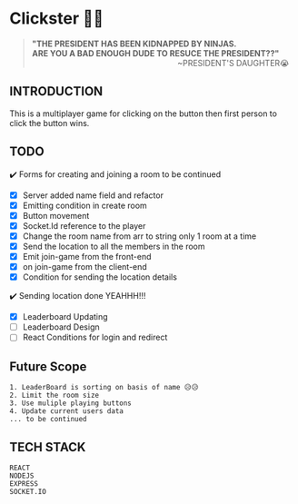 # Clickster 😬😬

> **"THE PRESIDENT HAS BEEN KIDNAPPED BY NINJAS.<BR/>ARE YOU A BAD ENOUGH DUDE TO RESUCE THE PRESIDENT??"<BR/>** &nbsp;&nbsp;&nbsp;&nbsp;&nbsp;&nbsp;&nbsp;&nbsp;&nbsp;&nbsp;&nbsp;&nbsp;&nbsp;&nbsp;&nbsp;&nbsp;&nbsp;&nbsp;&nbsp;&nbsp;&nbsp;&nbsp;&nbsp;&nbsp;&nbsp;&nbsp;&nbsp;&nbsp;&nbsp;&nbsp;&nbsp;&nbsp;&nbsp;&nbsp;&nbsp;&nbsp;&nbsp;&nbsp;&nbsp;&nbsp;&nbsp;&nbsp;&nbsp;&nbsp;&nbsp;&nbsp;&nbsp;&nbsp;&nbsp;&nbsp;&nbsp;&nbsp;&nbsp;&nbsp;&nbsp;&nbsp;&nbsp;&nbsp;&nbsp;&nbsp;&nbsp;&nbsp;&nbsp;&nbsp;&nbsp;~PRESIDENT'S DAUGHTER😭

## INTRODUCTION

This is a multiplayer game for clicking on the button then first person to click the button wins.

## TODO

:heavy_check_mark: Forms for creating and joining a room to be continued

- [x] Server added name field and refactor
- [x] Emitting condition in create room
- [x] Button movement
- [x] Socket.Id reference to the player
- [x] Change the room name from arr to string only 1 room at a time
- [x] Send the location to all the members in the room
- [x] Emit join-game from the front-end
- [x] on join-game from the client-end
- [x] Condition for sending the location details

:heavy_check_mark: Sending location done YEAHHH!!!

- [x] Leaderboard Updating
- [ ] Leaderboard Design
- [ ] React Conditions for login and redirect

## Future Scope

    1. LeaderBoard is sorting on basis of name 😥😥
    2. Limit the room size
    3. Use muliple playing buttons
    4. Update current users data
    ... to be continued

## TECH STACK

    REACT
    NODEJS
    EXPRESS
    SOCKET.IO
